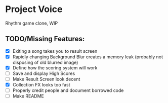 # Project Voice

Rhythm game clone, WIP

## TODO/Missing Features:
- [x] Exiting a song takes you to result screen
- [x] Rapidly changing Background Blur creates a memory leak (probably not disposing of old blurred image)
- [x] Define how the scoring system will work
- [ ] Save and display High Scores
- [ ] Make Result Screen look decent
- [x] Collection FX looks too fast
- [ ] Properly credit people and document borrowed code
- [ ] Make README
